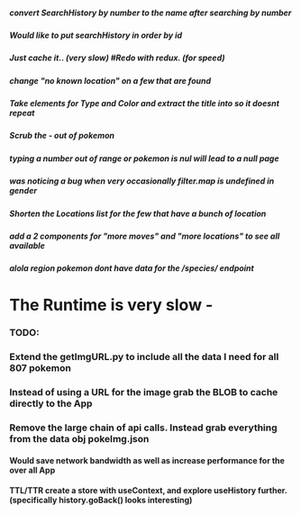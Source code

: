 ##### convert SearchHistory by number to the name after searching by number

##### Would like to put searchHistory in order by id

##### Just cache it.. (very slow) #Redo with redux. (for speed)

##### change "no known location" on a few that are found

##### Take elements for Type and Color and extract the title into so it doesnt repeat

##### Scrub the - out of pokemon

##### typing a number out of range or pokemon is nul  will lead to a null page

##### was noticing a bug when very occasionally filter.map is undefined in gender

##### Shorten the Locations list for the few that have a bunch of location

##### add a 2 components for "more moves" and "more locations" to see all available

##### alola region pokemon dont have data for the /species/ endpoint

# The Runtime is very slow - 
### TODO: 
### Extend the getImgURL.py to include all the data I need for all 807 pokemon
### Instead of using a URL for the image grab the BLOB to cache directly to the App
### Remove the large chain of api calls. Instead grab everything from the data obj pokeImg.json
#### Would save network bandwidth as well as increase performance for the over all App
#### TTL/TTR create a store with useContext, and explore useHistory further. (specifically history.goBack() looks interesting)
